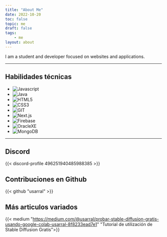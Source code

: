 ```yaml
---
title: "About Me"
date: 2022-10-20
toc: false
topic: me
draft: false
tags:
    - me
layout: about
---
```

I am a student and developer focused on websites and applications. 
<!-- currently working on [Pedrotercero](https://pedrotercero.com) -->

---

## Habilidades técnicas

- ![Javascript](https://usarr.tech/js.png)
- ![Java](https://usarr.tech/java.png)
- ![HTML5](https://usarr.tech/html5.png)
- ![CSS3](https://usarr.tech/css.png)
- ![GIT](https://usarr.tech/git.png)
- ![Next.js](https://usarr.tech/next.png)
- ![Firebase](https://usarr.tech/firebase.png)
- ![OracleXE](https://usarr.tech/oraclexe.png)
- ![MongoDB](https://usarr.tech/mongodb.png)

---
## Discord 

{{< discord-profile 496251940485988385 >}}
## Contribuciones en Github

{{< github "usarral" >}}

## Más articulos variados

{{< medium "https://medium.com/@usarral/probar-stable-diffusion-gratis-usando-google-colab-usarral-8f8233ead7e1" "Tutorial de utilización de Stable Diffusion Gratis">}}
